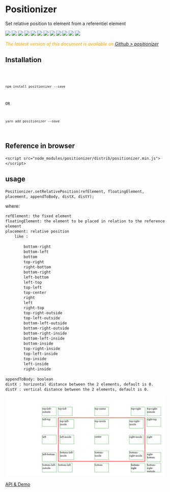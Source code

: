 # Positionizer

Set relative position to element from a referentiel element

 <div style="display:inline">
    <a target="_blank" title="build" href="https://travis-ci.org/Sylvain59650/positionizer"><img src="https://travis-ci.org/Sylvain59650/positionizer.png?branch=master" /></a>
    <a target="_blank" title="version" href="https://www.npmjs.com/package/positionizer"><img src="https://img.shields.io/npm/v/positionizer.svg" /></a>
    <a target="_blank" title="package" href="https://github.com/Sylvain59650/positionizer"><img src="https://img.shields.io/github/package-json/v/Sylvain59650/positionizer.svg" /></a>
    <a target="_blank" title="dependencies" href="https://david-dm.org/Sylvain59650/positionizer"><img src="https://img.shields.io/david/Sylvain59650/positionizer.svg" /></a>
    <a target="_blank" title="dependencies graph" href="http://npm.anvaka.com/#/view/2d/positionizer"><img src="https://img.shields.io/badge/dependencies-graph-blue.svg" /></a>
    <img src="https://img.shields.io/bundlephobia/min/positionizer.svg" />
    <img src="https://img.shields.io/badge/eslint-ok-blue.svg" />
    <a target="_blank" title="tests" href="https://sylvain59650.github.io/positionizer/"><img src="https://img.shields.io/badge/tests-passing-brightgreen.svg" /></a>
      <a target="_blank" title="downloads" href="https://www.jsdelivr.com/package/npm/positionizer"><img src="https://data.jsdelivr.com/v1/package/npm/positionizer/badge" /></a>
    <a target="_blank" title="cdn" href="https://cdn.jsdelivr.net/npm/positionizer/distrib/positionizer.min.js"><img src="https://img.shields.io/badge/cdn-jsdeliv-black.svg" /></a>
    <img src="https://img.shields.io/npm/l/positionizer.svg" />
    <img src="https://hits.dwyl.com/Sylvain59650/positionizer.svg" />
  </div>


 <div class="Note" style="color:orange;font-style:italic">
 
The lastest version of this document is available on [Github > positionizer](https://github.com/Sylvain59650/positionizer/blob/master/README.md)


</div>



## Installation
<code>

    npm install positionizer --save

OR

    yarn add positionizer --save
</code>

## Reference in browser

    <script src="node_modules/positionizer/distrib/positionizer.min.js"></script>

## usage

    Positionizer.setRelativePosition(refElement, floatingElement, placement, appendToBody, distX, distY);

where:

    refElement: the fixed element
    floatingElement: the element to be placed in relation to the reference element
    placement: relative position
        like :

            bottom-right
            bottom-left
            bottom
            top-right
            right-bottom
            bottom-right
            left-bottom
            left-top
            top-left
            top-center
            right
            left
            right-top
            top-right-outside
            top-left-outside
            bottom-left-outside
            bottom-right-outside
            bottom-right-inside
            bottom-left-inside
            bottom-inside
            top-right-inside
            top-left-inside
            top-inside
            left-inside
            right-inside

    appendToBody: boolean
    distX : horizontal distance between the 2 elements, default is 0.
    distY : vertical distance between the 2 elements, default is 0.
<img src="position.png" />

<a href="https://sylvain59650.github.io/positionizer/">API & Demo</a>